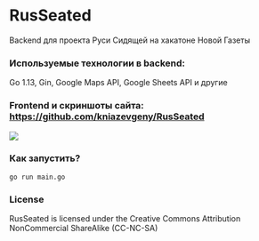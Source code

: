 # RusSeated
Backend для проекта Руси Сидящей на хакатоне Новой Газеты

### Используемые технологии в backend:
Go 1.13, Gin, Google Maps API, Google Sheets API и другие

### Frontend и скриншоты сайта: https://github.com/kniazevgeny/RusSeated

![](https://github.com/semyon-dev/RusSeated/blob/master/img.png) 

### Как запустить?
`go run main.go`

### License
RusSeated is licensed under the Creative Commons Attribution NonCommercial ShareAlike (CC-NC-SA)

